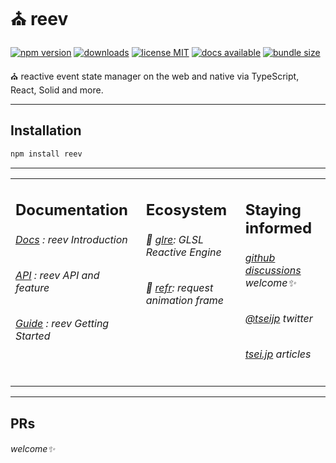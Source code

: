 # ⛪️ reev

<p align="center">

[![ npm version ](
    <https://img.shields.io/npm/v/reev?style=flat&colorA=000&colorB=000>)](
    <https://www.npmjs.com/package/reev>)
[![ downloads ](
    <https://img.shields.io/npm/dm/reev.svg?style=flat&colorA=000&colorB=000>)](
    <https://www.npmtrends.com/reev>)
[![ license MIT ](
    <https://img.shields.io/npm/l/reev?style=flat&colorA=000&colorB=000>)](
    <https://github.com/tseijp/reev>)
[![ docs available ](
    <https://img.shields.io/badge/docs-available-000.svg?style=flat&colorA=000>)](
    <https://reev.tsei.jp/>)
[![ bundle size ](
    <https://img.shields.io/bundlephobia/minzip/reev?style=flat&colorA=000&colorB=000>)](
    <https://bundlephobia.com/package/reev@latest>)

⛪️ reactive event state manager on the web and native via TypeScript, React, Solid and more.

</p>

---

## Installation

```ruby
npm install reev
```

---

<table>
<td width="1000px" valign="top">

## Documentation

###### [Docs][docs] : reev Introduction

###### [API][api] : reev API and feature

###### [Guide][guide] : reev Getting Started

[docs]: https://reev.tsei.jp/docs
[api]: https://reev.tsei.jp/api
[guide]: https://reev.tsei.jp/guide

</td>
<td width="1000px" valign="top">

## Ecosystem

###### 🌇 [glre][glre]: GLSL Reactive Engine

###### 🌃 [refr][refr]: request animation frame

[glre]: https://github.com/tseijp/reev
[refr]: https://github.com/tseijp/refr

</td>
<td width="1000px" valign="top">

## Staying informed

###### [github discussions][github] welcome✨

###### [@tseijp][twitter] twitter

###### [tsei.jp][articles] articles

[github]: https://github.com/tseijp/reev/discussions
[twitter]: https://twitter.com/tseijp
[articles]: https://tsei.jp/articles

</td>
</table>

---

## PRs

###### welcome✨

